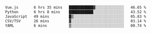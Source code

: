 <!--START_SECTION:waka-->

```txt
Vue.js       6 hrs 35 mins   ███████████▓░░░░░░░░░░░░░   46.65 %
Python       6 hrs 8 mins    ███████████░░░░░░░░░░░░░░   43.52 %
JavaScript   49 mins         █▒░░░░░░░░░░░░░░░░░░░░░░░   05.83 %
CSV/TSV      26 mins         ▓░░░░░░░░░░░░░░░░░░░░░░░░   03.14 %
YAML         6 mins          ▒░░░░░░░░░░░░░░░░░░░░░░░░   00.74 %
```

<!--END_SECTION:waka-->
